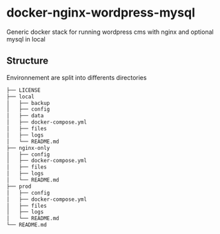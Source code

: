 # docker-nginx-wordpress-mysql

Generic docker stack for running wordpress cms with nginx and optional mysql in local

## Structure

Environnement are split into differents directories

```bash
├── LICENSE
├── local
│   ├── backup
│   ├── config
│   ├── data
│   ├── docker-compose.yml
│   ├── files
│   ├── logs
│   └── README.md
├── nginx-only
│   ├── config
│   ├── docker-compose.yml
│   ├── files
│   ├── logs
│   └── README.md
├── prod
│   ├── config
│   ├── docker-compose.yml
│   ├── files
│   ├── logs
│   └── README.md
└── README.md
```
